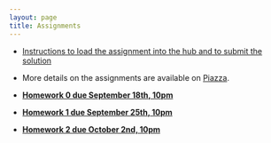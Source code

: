 ```yaml
---
layout: page
title: Assignments
---
```

  * [Instructions to load the assignment into the hub and to submit the solution](https://docs.google.com/document/d/1wJTUrSGPcIQeLnS_--T3aXthWo7nxar4VDg966uhw4c/edit)
  * More details on the assignments are available on [Piazza](https://piazza.com/class/jzioyk40mhs6r2).

  *  [**Homework 0 due September 18th, 10pm**](https://classroom.github.com/a/riWfmfo6l)
 
  *  [**Homework 1 due September 25th, 10pm**](https://classroom.github.com/a/ybnQl0xN)
  
  *  [**Homework 2 due  October 2nd, 10pm**](https://classroom.github.com/a/D3x_WqS4)
 

